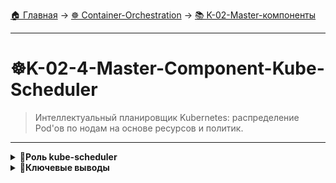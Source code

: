 [🏠 Главная](../../README.md) → [☸️ Container-Orchestration](../../README.md#-container-orchestration) → [📚 K-02-Master-компоненты](../../README.md#-k-02-master-компоненты)

---

# ☸️K-02-4-Master-Component-Kube-Scheduler
>Интеллектуальный планировщик Kubernetes: распределение Pod'ов по нодам на основе ресурсов и политик.

---

<details>
<summary><b>🎯Роль kube-scheduler</b></summary>

---

### Аналогия с космическим крановщиком

**kube-scheduler** - это логист кластера, который:

- ✅ **Принимает решения** о размещении Pod'ов
- ✅ **Анализирует ресурсы** доступные на нодах
- ✅ **Применяет политики** и ограничения
- ✅ **Оптимизирует распределение** нагрузки

---

</details>

<details>
<summary><b>🎯Ключевые выводы</b></summary>

---

### Функции Scheduler

+++text
✅ Интеллектуальное размещение Pod'ов
✅ Анализ ресурсов и ограничений
✅ Применение политик планирования
✅ Оптимизация распределения нагрузки
---text

### Что изучаем дальше

+++text
📚 Следующая тема: Worker компоненты
🎯 Практика: Понимание архитектуры
🔧 Инструменты: Углубление в компоненты
---text

---

</details>
